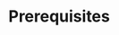 <!-- TODO - Add debugging shim -->
<!-- TODO start working on github actions build.  Need to build bepinex, the debugging plugin.  Building the release package needs the scripts + other files as well -->
<!-- TODO document how to build package and release -->
<!-- TODO Documentation:
- How does it work
- What the development workflow is
- How to install + uninstall

 -->

# Prerequisites
<!-- TODO
- Mod dlls must be copied to the Mod dir
- Full pdb's being copied to mod dir
- Visual Studio + Unity plugin
-->